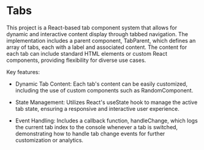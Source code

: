 # Tabs

This project is a React-based tab component system that allows for dynamic and interactive content display through tabbed navigation. The implementation includes a parent component, TabParent, which defines an array of tabs, each with a label and associated content. The content for each tab can include standard HTML elements or custom React components, providing flexibility for diverse use cases.

Key features:

- Dynamic Tab Content: Each tab's content can be easily customized, including the use of custom components such as RandomComponent.

- State Management: Utilizes React's useState hook to manage the active tab state, ensuring a responsive and interactive user experience.

- Event Handling: Includes a callback function, handleChange, which logs the current tab index to the console whenever a tab is switched, demonstrating how to handle tab change events for further customization or analytics.